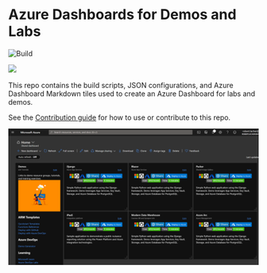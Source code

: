 # Azure Dashboards for Demos and Labs
![Build](https://github.com/ralacher/azure-dashboards/workflows/Build/badge.svg)

<a href="https://portal.azure.com/#create/Microsoft.Template/uri/https%3A%2F%2Fgithub.com%2Fralacher%2Fazure-dashboards%2Fblob%2Fmain%2Farm-templates%2FdeployTemplate.json" target="_blank">
  <img src="https://aka.ms/deploytoazurebutton"/>
</a>

This repo contains the build scripts, JSON configurations, and Azure Dashboard Markdown tiles used to create an Azure Dashboard for labs and demos.

See the [Contribution guide](CONTRIBUTING.md) for how to use or contribute to this repo.

![Dashboard](images/dashboard.png)
